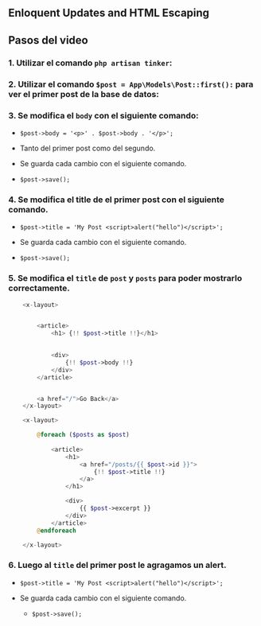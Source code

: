 ## Enloquent Updates and HTML Escaping

## Pasos del video

### 1. **Utilizar el comando `php artisan tinker`:**



### 2. **Utilizar el comando `$post = App\Models\Post::first():` para ver el primer post de la base de datos:**

### 3. **Se modifica el `body` con el siguiente comando:**

- `$post->body = '<p>' . $post->body . '</p>';`

- Tanto del primer post como del segundo.

- Se guarda cada cambio con el siguiente comando.

- `$post->save();`

### 4. **Se modifica el title de el primer post con el siguiente comando.**

- `$post->title = 'My Post <script>alert("hello")</script>';` 
  
- Se guarda cada cambio con el siguiente comando.

- `$post->save();`

### 5. **Se modifica el `title` de `post` y `posts` para poder mostrarlo correctamente.**

```php
    <x-layout>


        <article>
            <h1> {!! $post->title !!}</h1>

            
            <div>
                {!! $post->body !!}
            </div>
        </article>


        <a href="/">Go Back</a>
    </x-layout>
```

```php
    <x-layout>

        @foreach ($posts as $post)
            
            <article>
                <h1>
                    <a href="/posts/{{ $post->id }}">
                        {!! $post->title !!}
                    </a>
                </h1>

                <div>
                    {{ $post->excerpt }}
                </div>
            </article>
        @endforeach

    </x-layout>

```

### 6. **Luego al `title` del primer post le agragamos un alert.**

   - `$post->title = 'My Post <script>alert("hello")</script>';`
  
- Se guarda cada cambio con el siguiente comando.

  - `$post->save();`